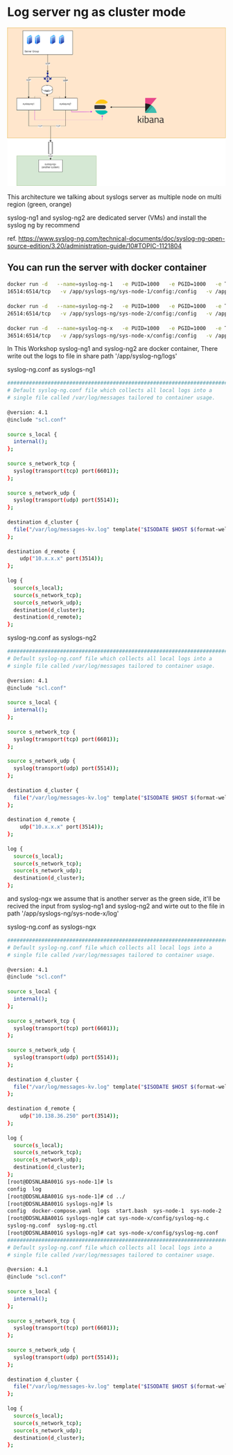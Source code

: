 # Log server ng as cluster mode

![sol](./src/sol-rec.png)

This architecture we talking about syslogs server as multiple node on multi region (green, orange)

syslog-ng1 and syslog-ng2 are dedicated server (VMs) and install the syslog ng by recommend

ref. https://www.syslog-ng.com/technical-documents/doc/syslog-ng-open-source-edition/3.20/administration-guide/10#TOPIC-1121804


## You can run the server with docker container

```bash
docker run -d   --name=syslog-ng-1   -e PUID=1000   -e PGID=1000   -e TZ=Etc/UTC   -p 1514:5514/udp   -p 1601:6601/tcp  -p 
16514:6514/tcp   -v /app/syslogs-ng/sys-node-1/config:/config   -v /app/syslogs-ng/logs:/var/log `#optional`   --restart unless-stopped   lscr.io/linuxserver/syslog-ng:latest

docker run -d   --name=syslog-ng-2   -e PUID=1000   -e PGID=1000   -e TZ=Etc/UTC   -p 2514:5514/udp   -p 2601:6601/tcp  -p 
26514:6514/tcp   -v /app/syslogs-ng/sys-node-2/config:/config   -v /app/syslogs-ng/logs:/var/log `#optional`   --restart unless-stopped   lscr.io/linuxserver/syslog-ng:latest

docker run -d   --name=syslog-ng-x   -e PUID=1000   -e PGID=1000   -e TZ=Etc/UTC   -p 3514:5514/udp   -p 3601:6601/tcp  -p 
36514:6514/tcp   -v /app/syslogs-ng/sys-node-x/config:/config   -v /app/syslogs-ng/sys-node-x/log:/var/log `#optional`   --restart unless-stopped   lscr.io/linuxserver/syslog-ng:latest

```

In This Workshop syslog-ng1 and syslog-ng2 are docker container, There write out the logs to file in share path '/app/syslog-ng/logs'


syslog-ng.conf as syslogs-ng1

```bash
#############################################################################
# Default syslog-ng.conf file which collects all local logs into a
# single file called /var/log/messages tailored to container usage.

@version: 4.1
@include "scl.conf"

source s_local {
  internal();
};

source s_network_tcp {
  syslog(transport(tcp) port(6601));
};

source s_network_udp {
  syslog(transport(udp) port(5514));
};

destination d_cluster {
  file("/var/log/messages-kv.log" template("$ISODATE $HOST $(format-welf --scope all-nv-pairs)\n") frac-digits(3));        
};

destination d_remote {
    udp("10.x.x.x" port(3514));
};

log {
  source(s_local);
  source(s_network_tcp);
  source(s_network_udp);
  destination(d_cluster);
  destination(d_remote);
};
```

syslog-ng.conf as syslogs-ng2
```bash
#############################################################################
# Default syslog-ng.conf file which collects all local logs into a
# single file called /var/log/messages tailored to container usage.

@version: 4.1
@include "scl.conf"

source s_local {
  internal();
};

source s_network_tcp {
  syslog(transport(tcp) port(6601));
};

source s_network_udp {
  syslog(transport(udp) port(5514));
};

destination d_cluster {
  file("/var/log/messages-kv.log" template("$ISODATE $HOST $(format-welf --scope all-nv-pairs)\n") frac-digits(3));        
};

destination d_remote {
    udp("10.x.x.x" port(3514));
};

log {
  source(s_local);
  source(s_network_tcp);
  source(s_network_udp);
  destination(d_cluster);
};

```

and syslog-ngx we assume that is another server as the green side, it'll be recived the input from syslog-ng1 and syslog-ng2 and wirte out to the file in path '/app/syslogs-ng/sys-node-x/log'

syslog-ng.conf as syslogs-ngx

```bash
#############################################################################
# Default syslog-ng.conf file which collects all local logs into a
# single file called /var/log/messages tailored to container usage.

@version: 4.1
@include "scl.conf"

source s_local {
  internal();
};

source s_network_tcp {
  syslog(transport(tcp) port(6601));
};

source s_network_udp {
  syslog(transport(udp) port(5514));
};

destination d_cluster {
  file("/var/log/messages-kv.log" template("$ISODATE $HOST $(format-welf --scope all-nv-pairs)\n") frac-digits(3));        
};

destination d_remote {
    udp("10.138.36.250" port(3514));
};

log {
  source(s_local);
  source(s_network_tcp);
  source(s_network_udp);
  destination(d_cluster);
};
[root@DDSNLABA001G sys-node-1]# ls
config  log
[root@DDSNLABA001G sys-node-1]# cd ../
[root@DDSNLABA001G syslogs-ng]# ls
config  docker-compose.yaml  logs  start.bash  sys-node-1  sys-node-2  sys-node-x
[root@DDSNLABA001G syslogs-ng]# cat sys-node-x/config/syslog-ng.c
syslog-ng.conf  syslog-ng.ctl
[root@DDSNLABA001G syslogs-ng]# cat sys-node-x/config/syslog-ng.conf 
#############################################################################
# Default syslog-ng.conf file which collects all local logs into a
# single file called /var/log/messages tailored to container usage.

@version: 4.1
@include "scl.conf"

source s_local {
  internal();
};

source s_network_tcp {
  syslog(transport(tcp) port(6601));
};

source s_network_udp {
  syslog(transport(udp) port(5514));
};

destination d_cluster {
  file("/var/log/messages-kv.log" template("$ISODATE $HOST $(format-welf --scope all-nv-pairs)\n") frac-digits(3));        
};

log {
  source(s_local);
  source(s_network_tcp);
  source(s_network_udp);
  destination(d_cluster);
};

```